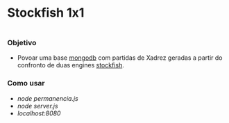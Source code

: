 # Stockfish 1x1 
<div align="center">
  <a href="https://www.youtube.com/embed/odQZWNiWH5A"><img src="https://i9.ytimg.com/vi/odQZWNiWH5A/mq1.jpg?sqp=CLz9luoF&rs=AOn4CLBh-QVoAzF9m3sdP1NgIQV2jfVKKA" alt=""></a>
</div>

### **Objetivo**  
* Povoar uma base [mongodb](https://www.mongodb.com) com partidas de Xadrez geradas a partir do confronto de duas engines [stockfish](https://stockfishchess.org/).  
  
  
  
### **Como usar**  
* _node permanencia.js_  
* _node server.js_  
* _localhost:8080_
